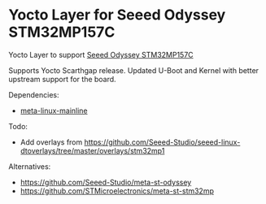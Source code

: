 Yocto Layer for Seeed Odyssey STM32MP157C
=========================================

Yocto Layer to support [Seeed Odyssey STM32MP157C](https://wiki.seeedstudio.com/ODYSSEY-STM32MP157C/)

Supports Yocto Scarthgap release. Updated U-Boot and Kernel with better upstream support for the board.

Dependencies:
- [meta-linux-mainline](https://github.com/betafive/meta-linux-mainline)

Todo:
- Add overlays from https://github.com/Seeed-Studio/seeed-linux-dtoverlays/tree/master/overlays/stm32mp1

Alternatives:
- https://github.com/Seeed-Studio/meta-st-odyssey
- https://github.com/STMicroelectronics/meta-st-stm32mp
